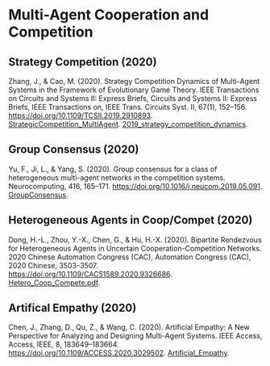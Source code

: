 # Multi-Agent Cooperation and Competition

## Strategy Competition (2020)

Zhang, J., & Cao, M. (2020). Strategy Competition Dynamics of Multi-Agent Systems in the Framework of Evolutionary Game Theory. IEEE Transactions on Circuits and Systems II: Express Briefs, Circuits and Systems II: Express Briefs, IEEE Transactions on, IEEE Trans. Circuits Syst. II, 67(1), 152–156. https://doi.org/10.1109/TCSII.2019.2910893. [StrategicCompetition_MultiAgent](StrategicCompetition_MultiAgent.pdf). [2019_strategy_competition_dynamics](2019_strategy_competition_dynamics.pdf).

## Group Consensus (2020)

Yu, F., Ji, L., & Yang, S. (2020). Group consensus for a class of heterogeneous multi-agent networks in the competition systems. Neurocomputing, 416, 165–171. https://doi.org/10.1016/j.neucom.2019.05.091. [GroupConsensus](GroupConsensus.pdf).

## Heterogeneous Agents in Coop/Compet (2020)

Dong, H.-L., Zhou, Y.-X., Chen, G., & Hu, H.-X. (2020). Bipartite Rendezvous for Heterogeneous Agents in Uncertain Cooperation-Competition Networks. 2020 Chinese Automation Congress (CAC), Automation Congress (CAC), 2020 Chinese, 3503–3507. https://doi.org/10.1109/CAC51589.2020.9326686. [Hetero_Coop_Compete.pdf](Hetero_Coop_Compete.pdf).

## Artifical Empathy (2020)

Chen, J., Zhang, D., Qu, Z., & Wang, C. (2020). Artificial Empathy: A New Perspective for Analyzing and Designing Multi-Agent Systems. IEEE Access, Access, IEEE, 8, 183649–183664. https://doi.org/10.1109/ACCESS.2020.3029502. [Artificial_Empathy](Artificial_Empathy.pdf).
